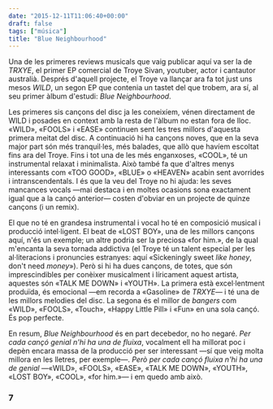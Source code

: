 ```yaml
---
date: "2015-12-11T11:06:40+00:00"
draft: false
tags: ["música"]
title: "Blue Neighbourhood"
---
```

Una de les primeres reviews musicals que vaig publicar aquí va ser la de *TRXYE*, el primer EP comercial de Troye Sivan, youtuber, actor i cantautor australià. Després d'aquell projecte, el Troye va llançar ara fa tot just uns mesos *WILD*, un segon EP que contenia un tastet del que trobem, ara sí, al seu primer àlbum d'estudi: *Blue Neighbourhood*.

<!-- more -->

Les primeres sis cançons del disc ja les coneixíem, vénen directament de WILD i posades en context amb la resta de l'àlbum no estan fora de lloc. «WILD», «FOOLS» i «EASE» continuen sent les tres millors d'aquesta primera meitat del disc. A continuació hi ha cançons noves, que en la seva major part són més tranquil·les, més balades, que allò que havíem escoltat fins ara del Troye. Fins i tot una de les més enganxoses, «COOL», té un instrumental relaxat i minimalista. Això també fa que d'altres menys interessants com «TOO GOOD», «BLUE» o «HEAVEN» acabin sent avorrides i intranscendentals. I és que la veu del Troye no hi ajuda: les seves mancances vocals —mai destaca i en moltes ocasions sona exactament igual que a la cançó anterior— costen d'obviar en un projecte de quinze cançons (i un remix). 

El que no té en grandesa instrumental i vocal ho té en composició musical i producció intel·ligent. El beat de «LOST BOY», una de les millors cançons aquí, n'és un exemple; un altre podria ser la preciosa «for him.», de la qual m'encanta la seva tornada addictiva (el Troye té un talent especial per les al·literacions i pronuncies estranyes: aquí «Sickeningly sweet *like honey*, don't need *money*»). Però si hi ha dues cançons, de totes, que són imprescindibles per conèixer musicalment i líricament aquest artista, aquestes són «TALK ME DOWN» i «YOUTH». La primera està excel·lentment produïda, és emocional —em recorda a «Gasoline» de *TRXYE*— i té una de les millors melodies del disc. La segona és el millor de *bangers* com «WILD», «FOOLS», «Touch», «Happy Little Pill» i «Fun» en una sola cançó. És pop perfecte.

En resum, *Blue Neighbourhood* és en part decebedor, no ho negaré. *Per cada cançó genial n'hi ha una de fluixa*, vocalment ell ha millorat poc i depèn encara massa de la producció per ser interessant —sí que veig molta millora en les lletres, per exemple—. *Però per cada cançó fluixa n'hi ha una de genial* —«WILD», «FOOLS», «EASE», «TALK ME DOWN», «YOUTH», «LOST BOY», «COOL», «for him.»— i em quedo amb això.

### 7
